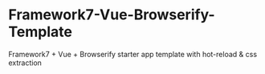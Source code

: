 # Framework7-Vue-Browserify-Template
Framework7 + Vue + Browserify starter app template with hot-reload &amp; css extraction
